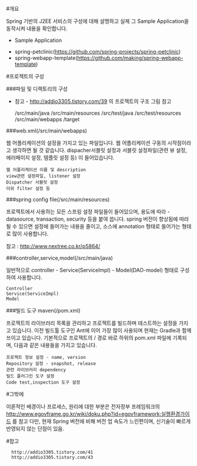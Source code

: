 #개요

Spring 기반의 J2EE 서비스의 구성에 대해 설명하고 실제 그 Sample Application을 동작시켜 내용을 확인합니다.

* Sample Application

- spring-petclinic(https://github.com/spring-projects/spring-petclinic)
- spring-webapp-template(https://github.com/making/spring-webapp-template)


#프로젝트의 구성

###파일 및 디렉토리의 구성

* 참고 - http://addio3305.tistory.com/39 의 프로젝트의 구조 그림 참고

    /src/main/java
    /src/main/resources
    /src/test/java
        /src/test/resources
    /src/main/webapps
    /target

###web.xml(/src/main/webapps)

웹 어플리케이션의 설정을 가지고 있는 파일입니다. 웹 어플리케이션 구동의 시작점이라고 생각하면 될 것 같습니다.
dispacher서블릿 설정과 서블릿 설정파일(관련 뷰 설정, 에러페이지 설정, 템플릿 설정 등)
이 들어있습니다.

    웹 어플리케이션 이름 및 description
    view관련 설정파일, listener 설정
    Dispatcher 서블릿 설정 
    이외 filter 설정 등

###spring config file(/src/main/resources)

프로젝트에서 사용하는 모든 스프링 설정 파일들이 들어있으며, 용도에 따라 -datasource, transaction, security 등을 붙여 씁니다. spring 버전이 향상됨에 따라 될 수 있으면 설정에 들어가는 내용을 줄이고, 소스에 annotation 형태로 들어가는 형태로 많이 사용합니다.

참고 : http://www.nextree.co.kr/p5864/


###controller,service,model(/src/main/java)

일반적으로 controller - Service(ServiceImpl) - Model(DAO-model) 형태로 구성하여 사용합니다.

    Controller 
    Service(ServiceImpl)
    Model 

###빌드 도구 maven(/pom.xml)

프로젝트의 라이브러리 목록을 관리하고 프로젝트를 빌드하며 테스트하는 설정을 가지고 있습니다. 이전 빌드툴 도구인 Ant에 이어 가장 많이 사용되며 현재는 Gradle과 함께 쓰이고 있습니다. 기본적으로 프로젝트의 / 경로 바로 하위의 pom.xml 파일에 기록되며, 다음과 같은 내용들을 가지고 있습니다.

    프로젝트 정보 설정 - name, version
    Repository 설정 - snapshot, release
    관련 라이브러리 dependency
    빌드 플러그인 도구 설정
    Code test,inspection 도구 설정


#그밖에

이론적인 배경이나 프로세스, 원리에 대한 부분은 전자정부 프레임워크의 http://www.egovframe.go.kr/wiki/doku.php?id=egovframework:실행환경가이드 를 참고
다만, 현재 Spring 버전에 비해 버전 업 속도가 느린편이며, 신기술이 빠르게 반영되지 않는 단점이 있음.

#참고 

      http://addio3305.tistory.com/41
      http://addio3305.tistory.com/43 
